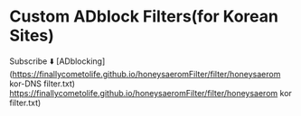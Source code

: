 # Custom ADblock Filters(for Korean Sites)

Subscribe
⬇️
[ADblocking](https://finallycometolife.github.io/honeysaeromFilter/filter/honeysaerom kor-DNS filter.txt)
  https://finallycometolife.github.io/honeysaeromFilter/filter/honeysaerom kor filter.txt)
